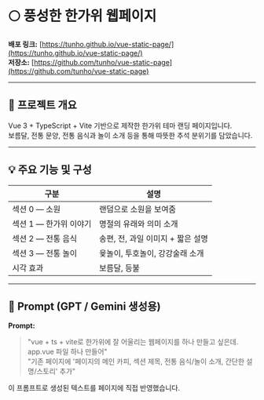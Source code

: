 # 🌕 풍성한 한가위 웹페이지

**배포 링크:** [https://tunho.github.io/vue-static-page/](https://tunho.github.io/vue-static-page/)  
**저장소:** [https://github.com/tunho/vue-static-page](https://github.com/tunho/vue-static-page)

---

## 🎯 프로젝트 개요

Vue 3 + TypeScript + Vite 기반으로 제작한 한가위 테마 랜딩 페이지입니다.  
보름달, 전통 문양, 전통 음식과 놀이 소개 등을 통해 따뜻한 추석 분위기를 담았습니다.

---

## 💡 주요 기능 및 구성

| 구분 | 설명 |
|------|------|
| 섹션 0 — 소원 | 랜덤으로 소원을 보여줌 |
| 섹션 1 — 한가위 이야기 | 명절의 유래와 의미 소개 |
| 섹션 2 — 전통 음식 | 송편, 전, 과일 이미지 + 짧은 설명 |
| 섹션 3 — 전통 놀이 | 윷놀이, 투호놀이, 강강술래 소개 |
| 시각 효과 | 보름달, 등불 |



---

## 🧠 Prompt (GPT / Gemini 생성용)

**Prompt:**
> "vue + ts + vite로 한가위에 잘 어울리는 웹페이지를 하나 만들고 싶은데. app.vue 파일 하나 만들어"  
> "기존 페이지에 '페이지의 메인 카피, 섹션 제목, 전통 음식/놀이 소개, 간단한 설명/스토리' 추가"

이 프롬프트로 생성된 텍스트를 페이지에 직접 반영했습니다.
